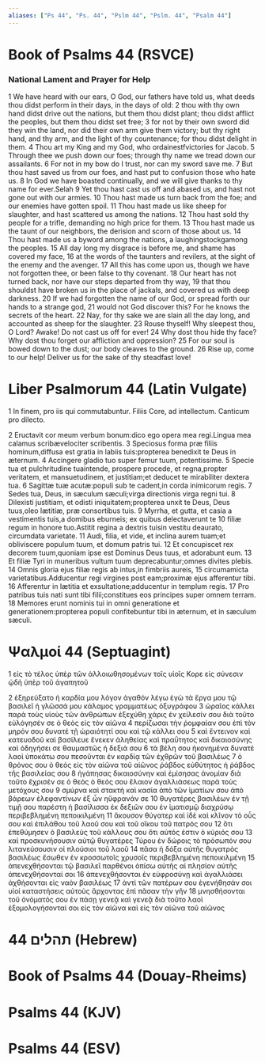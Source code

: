 ```yaml
---
aliases: ["Ps 44", "Ps. 44", "Pslm 44", "Pslm. 44", "Psalm 44"]
---
```



# Book of Psalms 44 (RSVCE)

### National Lament and Prayer for Help
1 We have heard with our ears, O God, our fathers have told us, what deeds thou didst perform in their days, in the days of old:
2 thou with thy own hand didst drive out the nations, but them thou didst plant; thou didst afflict the peoples, but them thou didst set free;
3 for not by their own sword did they win the land, nor did their own arm give them victory; but thy right hand, and thy arm, and the light of thy countenance; for thou didst delight in them.
4 Thou art my King and my God, who ordainestfvictories for Jacob.
5 Through thee we push down our foes; through thy name we tread down our assailants.
6 For not in my bow do I trust, nor can my sword save me.
7 But thou hast saved us from our foes, and hast put to confusion those who hate us.
8 In God we have boasted continually, and we will give thanks to thy name for ever.Selah
9 Yet thou hast cast us off and abased us, and hast not gone out with our armies.
10 Thou hast made us turn back from the foe; and our enemies have gotten spoil.
11 Thou hast made us like sheep for slaughter, and hast scattered us among the nations.
12 Thou hast sold thy people for a trifle, demanding no high price for them.
13 Thou hast made us the taunt of our neighbors, the derision and scorn of those about us.
14 Thou hast made us a byword among the nations, a laughingstockgamong the peoples.
15 All day long my disgrace is before me, and shame has covered my face,
16 at the words of the taunters and revilers, at the sight of the enemy and the avenger.
17 All this has come upon us, though we have not forgotten thee, or been false to thy covenant.
18 Our heart has not turned back, nor have our steps departed from thy way,
19 that thou shouldst have broken us in the place of jackals, and covered us with deep darkness.
20 If we had forgotten the name of our God, or spread forth our hands to a strange god,
21 would not God discover this? For he knows the secrets of the heart.
22 Nay, for thy sake we are slain all the day long, and accounted as sheep for the slaughter.
23 Rouse thyself! Why sleepest thou, O Lord? Awake! Do not cast us off for ever!
24 Why dost thou hide thy face? Why dost thou forget our affliction and oppression?
25 For our soul is bowed down to the dust; our body cleaves to the ground.
26 Rise up, come to our help! Deliver us for the sake of thy steadfast love!


# Liber Psalmorum 44 (Latin Vulgate)

1 In finem, pro iis qui commutabuntur. Filiis Core, ad intellectum. Canticum pro dilecto.

2 Eructavit cor meum verbum bonum:dico ego opera mea regi.Lingua mea calamus scribævelociter scribentis.
3 Speciosus forma præ filiis hominum,diffusa est gratia in labiis tuis:propterea benedixit te Deus in æternum.
4 Accingere gladio tuo super femur tuum, potentissime.
5 Specie tua et pulchritudine tuaintende, prospere procede, et regna,propter veritatem, et mansuetudinem, et justitiam;et deducet te mirabiliter dextera tua.
6 Sagittæ tuæ acutæ:populi sub te cadent,in corda inimicorum regis.
7 Sedes tua, Deus, in sæculum sæculi;virga directionis virga regni tui.
8 Dilexisti justitiam, et odisti iniquitatem;propterea unxit te Deus, Deus tuus,oleo lætitiæ, præ consortibus tuis.
9 Myrrha, et gutta, et casia a vestimentis tuis,a domibus eburneis; ex quibus delectaverunt te
10 filiæ regum in honore tuo.Astitit regina a dextris tuisin vestitu deaurato, circumdata varietate.
11 Audi, filia, et vide, et inclina aurem tuam;et obliviscere populum tuum, et domum patris tui.
12 Et concupiscet rex decorem tuum,quoniam ipse est Dominus Deus tuus, et adorabunt eum.
13 Et filiæ Tyri in muneribus vultum tuum deprecabuntur;omnes divites plebis.
14 Omnis gloria ejus filiæ regis ab intus,in fimbriis aureis,
15 circumamicta varietatibus.Adducentur regi virgines post eam;proximæ ejus afferentur tibi.
16 Afferentur in lætitia et exsultatione;adducentur in templum regis.
17 Pro patribus tuis nati sunt tibi filii;constitues eos principes super omnem terram.
18 Memores erunt nominis tui in omni generatione et generationem:propterea populi confitebuntur tibi in æternum, et in sæculum sæculi.


# Ψαλμοί 44 (Septuagint)

1 εἰς τὸ τέλος ὑπὲρ τῶν ἀλλοιωθησομένων τοῖς υἱοῖς Κορε εἰς σύνεσιν ᾠδὴ ὑπὲρ τοῦ ἀγαπητοῦ

2 ἐξηρεύξατο ἡ καρδία μου λόγον ἀγαθόν λέγω ἐγὼ τὰ ἔργα μου τῷ βασιλεῖ ἡ γλῶσσά μου κάλαμος γραμματέως ὀξυγράφου
3 ὡραῖος κάλλει παρὰ τοὺς υἱοὺς τῶν ἀνθρώπων ἐξεχύθη χάρις ἐν χείλεσίν σου διὰ τοῦτο εὐλόγησέν σε ὁ θεὸς εἰς τὸν αἰῶνα
4 περίζωσαι τὴν ῥομφαίαν σου ἐπὶ τὸν μηρόν σου δυνατέ τῇ ὡραιότητί σου καὶ τῷ κάλλει σου
5 καὶ ἔντεινον καὶ κατευοδοῦ καὶ βασίλευε ἕνεκεν ἀληθείας καὶ πραΰτητος καὶ δικαιοσύνης καὶ ὁδηγήσει σε θαυμαστῶς ἡ δεξιά σου
6 τὰ βέλη σου ἠκονημένα δυνατέ λαοὶ ὑποκάτω σου πεσοῦνται ἐν καρδίᾳ τῶν ἐχθρῶν τοῦ βασιλέως
7 ὁ θρόνος σου ὁ θεός εἰς τὸν αἰῶνα τοῦ αἰῶνος ῥάβδος εὐθύτητος ἡ ῥάβδος τῆς βασιλείας σου
8 ἠγάπησας δικαιοσύνην καὶ ἐμίσησας ἀνομίαν διὰ τοῦτο ἔχρισέν σε ὁ θεὸς ὁ θεός σου ἔλαιον ἀγαλλιάσεως παρὰ τοὺς μετόχους σου
9 σμύρνα καὶ στακτὴ καὶ κασία ἀπὸ τῶν ἱματίων σου ἀπὸ βάρεων ἐλεφαντίνων ἐξ ὧν ηὔφρανάν σε
10 θυγατέρες βασιλέων ἐν τῇ τιμῇ σου παρέστη ἡ βασίλισσα ἐκ δεξιῶν σου ἐν ἱματισμῷ διαχρύσῳ περιβεβλημένη πεποικιλμένη
11 ἄκουσον θύγατερ καὶ ἰδὲ καὶ κλῖνον τὸ οὖς σου καὶ ἐπιλάθου τοῦ λαοῦ σου καὶ τοῦ οἴκου τοῦ πατρός σου
12 ὅτι ἐπεθύμησεν ὁ βασιλεὺς τοῦ κάλλους σου ὅτι αὐτός ἐστιν ὁ κύριός σου
13 καὶ προσκυνήσουσιν αὐτῷ θυγατέρες Τύρου ἐν δώροις τὸ πρόσωπόν σου λιτανεύσουσιν οἱ πλούσιοι τοῦ λαοῦ
14 πᾶσα ἡ δόξα αὐτῆς θυγατρὸς βασιλέως ἔσωθεν ἐν κροσσωτοῖς χρυσοῖς περιβεβλημένη πεποικιλμένη
15 ἀπενεχθήσονται τῷ βασιλεῖ παρθένοι ὀπίσω αὐτῆς αἱ πλησίον αὐτῆς ἀπενεχθήσονταί σοι
16 ἀπενεχθήσονται ἐν εὐφροσύνῃ καὶ ἀγαλλιάσει ἀχθήσονται εἰς ναὸν βασιλέως
17 ἀντὶ τῶν πατέρων σου ἐγενήθησάν σοι υἱοί καταστήσεις αὐτοὺς ἄρχοντας ἐπὶ πᾶσαν τὴν γῆν
18 μνησθήσονται τοῦ ὀνόματός σου ἐν πάσῃ γενεᾷ καὶ γενεᾷ διὰ τοῦτο λαοὶ ἐξομολογήσονταί σοι εἰς τὸν αἰῶνα καὶ εἰς τὸν αἰῶνα τοῦ αἰῶνος


# 44 תהלים (Hebrew)


# Book of Psalms 44 (Douay-Rheims)


# Psalms 44 (KJV)


# Psalms 44 (ESV)


